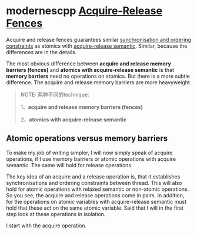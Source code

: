 

# modernescpp [Acquire-Release Fences](https://www.modernescpp.com/index.php/acquire-release-fences)

Acquire and release fences guarantees similar [synchronisation and ordering constraints](https://www.modernescpp.com/index.php/synchronization-and-ordering-constraints) as atomics with [acquire-release semantic](https://www.modernescpp.com/index.php/acquire-release-semantic). Similar, because the differences are in the details.

The most obvious difference between **acquire and release memory barriers (fences)** and **atomics with acquire-release semantic** is that **memory barriers** need no operations on atomics. But there is a more subtle difference. The acquire and release memory barriers are more heavyweight.

> NOTE: 两种不同的technique:
>
> 1、**acquire and release memory barriers (fences)** 
>
> 2、**atomics with acquire-release semantic**

## Atomic operations versus memory barriers

To make my job of writing simpler, I will now simply speak of acquire operations, if I use memory barriers or atomic operations with acquire semantic. The same will hold for release operations.

The key idea of an acquire and a release operation is, that it establishes synchronisations and ordering constraints between thread. This will also hold for atomic operations with relaxed semantic or non-atomic operations. So you see, the acquire and release operations come in pairs. In addition, for the operations on atomic variables with acquire-release semantic must hold that these act on the same atomic variable. Said that I will in the first step look at these operations in isolation.

I start with the acquire operation.
